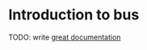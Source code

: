 # Introduction to bus

TODO: write [great documentation](http://jacobian.org/writing/what-to-write/)
